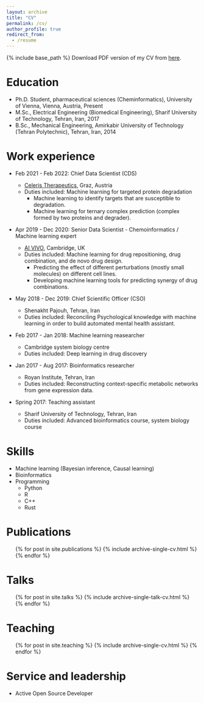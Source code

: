 ```yaml
---
layout: archive
title: "CV"
permalink: /cv/
author_profile: true
redirect_from:
  - /resume
---
```


{% include base_path %}
Download PDF version of my CV from [here](https://hfooladi.github.io//files/CV_Hosein_Fooladi.pdf).

Education
======
* Ph.D. Student, pharmaceutical sciences (Cheminformatics), University of Vienna, Vienna, Austria, Present
* M.Sc., Electrical Engineering (Biomedical Engineering), Sharif University of Technology, Tehran, Iran, 2017
* B.Sc., Mechanical Engineering, Amirkabir University of Technology (Tehran Polytechnic), Tehran, Iran, 2014

Work experience
======
* Feb 2021 - Feb 2022: Chief Data Scientist (CDS)
  * [Celeris Therapeutics](https://celeristx.com/), Graz, Austria
  * Duties included: Machine learning for targeted protein degradation
    * Machine learning to identify targets that are susceptible to degradation.
    * Machine learning for ternary complex prediction (complex formed by two proteins and degrader).
 
* Apr 2019 - Dec 2020: Senior Data Scientist - Chemoinformatics / Machine learning expert
  * [AI VIVO](http://www.aivivo.co/), Cambridge, UK
  * Duties included: Machine learning for drug repositioning, drug combination, and de novo drug design.
    * Predicting the effect of different perturbations (mostly small molecules) on different cell lines. 
    * Developing machine learning tools for predicting synergy of drug combinations.
  
* May 2018 - Dec 2019: Chief Scientific Officer (CSO)
  * Shenakht Pajouh, Tehran, Iran
  * Duties included: Reconciling Psychological knowledge with machine learning in order to build automated mental health assistant.
  
* Feb 2017 - Jan 2018: Machine learning reasearcher
  * Cambridge system biology centre
  * Duties included: Deep learning in drug discovery
  
* Jan 2017 - Aug 2017: Bioinformatics researcher
  * Royan Institute, Tehran, Iran
  * Duties included: Reconstructing context-specific metabolic networks from gene expression data.
  
* Spring 2017: Teaching assistant
  * Sharif University of Technology, Tehran, Iran
  * Duties included: Advanced bioinformatics course, system biology course
  
Skills
======
* Machine learning (Bayesian inference, Causal learning)
* Bioinformatics
* Programming
  * Python 
  * R
  * C++
  * Rust


Publications
======
  <ul>{% for post in site.publications %}
    {% include archive-single-cv.html %}
  {% endfor %}</ul>
  
Talks
======
  <ul>{% for post in site.talks %}
    {% include archive-single-talk-cv.html %}
  {% endfor %}</ul>
  
Teaching
======
  <ul>{% for post in site.teaching %}
    {% include archive-single-cv.html %}
  {% endfor %}</ul>
  
Service and leadership
======
* Active Open Source Developer
